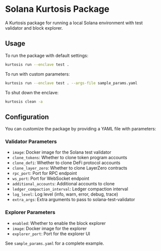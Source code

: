 # Solana Kurtosis Package

A Kurtosis package for running a local Solana environment with test validator and block explorer.

## Usage

To run the package with default settings:

```bash
kurtosis run --enclave test .
```

To run with custom parameters:

```bash
kurtosis run --enclave test . --args-file sample_params.yaml
```

To shut down the enclave:

```bash
kurtosis clean -a
```

## Configuration

You can customize the package by providing a YAML file with parameters:

### Validator Parameters

- `image`: Docker image for the Solana test validator
- `clone_tokens`: Whether to clone token program accounts
- `clone_defi`: Whether to clone DeFi protocol accounts
- `clone_layer_zero`: Whether to clone LayerZero contracts
- `rpc_port`: Port for RPC endpoint
- `ws_port`: Port for WebSocket endpoint
- `additional_accounts`: Additional accounts to clone
- `ledger_compaction_interval`: Ledger compaction interval
- `log_level`: Log level (info, warn, error, debug, trace)
- `extra_args`: Extra arguments to pass to solana-test-validator

### Explorer Parameters

- `enabled`: Whether to enable the block explorer
- `image`: Docker image for the explorer
- `explorer_port`: Port for the explorer UI

See `sample_params.yaml` for a complete example.

